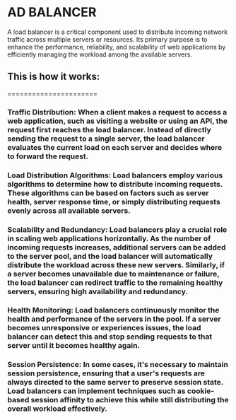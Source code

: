 AD BALANCER
=================

A load balancer is a critical component used to distribute incoming network traffic across multiple servers or resources. Its primary purpose is to enhance the performance, reliability, and scalability of web applications by efficiently managing the workload among the available servers.

## This is how it works:
======================

### Traffic Distribution: When a client makes a request to access a web application, such as visiting a website or using an API, the request first reaches the load balancer. Instead of directly sending the request to a single server, the load balancer evaluates the current load on each server and decides where to forward the request.

### Load Distribution Algorithms: Load balancers employ various algorithms to determine how to distribute incoming requests. These algorithms can be based on factors such as server health, server response time, or simply distributing requests evenly across all available servers.

### Scalability and Redundancy: Load balancers play a crucial role in scaling web applications horizontally. As the number of incoming requests increases, additional servers can be added to the server pool, and the load balancer will automatically distribute the workload across these new servers. Similarly, if a server becomes unavailable due to maintenance or failure, the load balancer can redirect traffic to the remaining healthy servers, ensuring high availability and redundancy.

### Health Monitoring: Load balancers continuously monitor the health and performance of the servers in the pool. If a server becomes unresponsive or experiences issues, the load balancer can detect this and stop sending requests to that server until it becomes healthy again.

### Session Persistence: In some cases, it's necessary to maintain session persistence, ensuring that a user's requests are always directed to the same server to preserve session state. Load balancers can implement techniques such as cookie-based session affinity to achieve this while still distributing the overall workload effectively.


